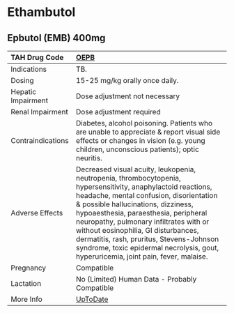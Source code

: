 # Ethambutol

## Epbutol (EMB) 400mg

| TAH Drug Code      | [OEPB](https://www.tahsda.org.tw/drugs/hissearch.php?drug_code=OEPB)                                                                                                                                                                                                                                                                                                                                                                                        |
|:-------------------|:------------------------------------------------------------------------------------------------------------------------------------------------------------------------------------------------------------------------------------------------------------------------------------------------------------------------------------------------------------------------------------------------------------------------------------------------------------|
| Indications        | TB.                                                                                                                                                                                                                                                                                                                                                                                                                                                         |
| Dosing             | 15-25 mg/kg orally once daily.                                                                                                                                                                                                                                                                                                                                                                                                                              |
| Hepatic Impairment | Dose adjustment not necessary                                                                                                                                                                                                                                                                                                                                                                                                                               |
| Renal Impairment   | Dose adjustment required                                                                                                                                                                                                                                                                                                                                                                                                                                    |
| Contraindications  | Diabetes, alcohol poisoning. Patients who are unable to appreciate & report visual side effects or changes in vision (e.g. young children, unconscious patients); optic neuritis.                                                                                                                                                                                                                                                                           |
| Adverse Effects    | Decreased visual acuity, leukopenia, neutropenia, thrombocytopenia, hypersensitivity, anaphylactoid reactions, headache, mental confusion, disorientation & possible hallucinations, dizziness, hypoaesthesia, paraesthesia, peripheral neuropathy, pulmonary infiltrates with or without eosinophilia, GI disturbances, dermatitis, rash, pruritus, Stevens-Johnson syndrome, toxic epidermal necrolysis, gout, hyperuricemia, joint pain, fever, malaise. |
| Pregnancy          | Compatible                                                                                                                                                                                                                                                                                                                                                                                                                                                  |
| Lactation          | No (Limited) Human Data - Probably Compatible                                                                                                                                                                                                                                                                                                                                                                                                               |
| More Info          | [UpToDate](https://www.uptodate.com/contents/ethambutol-drug-information)                                                                                                                                                                                                                                                                                                                                                                                   |

